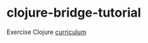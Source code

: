 # clojure-bridge-tutorial
Exercise Clojure [curriculum](https://github.com/ClojureBridge/curriculum)
